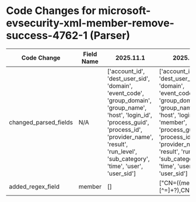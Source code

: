 # Code Changes for microsoft-evsecurity-xml-member-remove-success-4762-1 (Parser)

| Code Change | Field Name | 2025.11.1 | 2025.12.1 |
|-------------|------------|-----------|------------|
| changed_parsed_fields | N/A | ['account_id', 'dest_user_sid', 'domain', 'event_code', 'group_domain', 'group_name', 'host', 'login_id', 'process_guid', 'process_id', 'provider_name', 'result', 'run_level', 'sub_category', 'time', 'user', 'user_sid'] | ['account_id', 'dest_user_sid', 'domain', 'event_code', 'group_domain', 'group_name', 'host', 'login_id', 'member', 'process_guid', 'process_id', 'provider_name', 'result', 'run_level', 'sub_category', 'time', 'user', 'user_sid'] |
| added_regex_field | member | [] | ["<Data Name='MemberName'>CN=({member}[^=]+?),CN=Users,"] |
